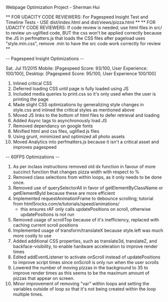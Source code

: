 Webpage Optimization Project - Sherman Hui

** FOR UDACITY CODE REVIEWERS: For Pagespeed Insight Test and Timeline Tests - USE dist/index.html and dist/views/pizza.html **
** FOR UDACITY CODE REVIEWERS: If code review is needed; use html files in src/ to review un-uglified code, BUT the css won't be applied correctly because the JS in perfmatters.js that loads the CSS files after pageload uses "style.min.css", remove .min to have the src code work correctly for review **

-- Pagespeed Insight Optimizations --

Sat. Jul 11/2015 Mobile: [Pagespeed Score: 93/100, User Experience: 100/100], Desktop: [Pagespeed Score: 95/100, User Experience 100/100]

1. Inlined critical CSS 
2. Deferred loading CSS until page is fully loaded using JS
3. Included media queries to print.css so it's only used when the user is printing the page
4. Made slight CSS optimizations by generalizing style changes in style.css and inlined the critical styles as mentioned above
5. Moved JS links to the bottom of html files to defer retrieval and loading
6. Added Async tags to asynchronously load JS
7. Removed dependancy on google fonts 
8. Minified html and css files, uglified js files
9. Using grunt, minimized and optimized all photo assets
10. Moved Analytics into perfmatters.js because it isn't a critical asset and improves pagespeed

-- 60FPS Optimizations -- 

1. As per inclass instructions removed old dx function in favour of more succinct function that changes pizza width with respect to %
2. Removed class selections from within loops, as it only needs to be done once.
3. Removed use of querySelectorAll in favor of getElementByClassName or getElementById because these are more efficient
4. Implemented requestAnimationFrame to debounce scrolling; tutorial from html5rocks.com/e/tutorials/speed/animations/ 
	- this ensures rAF only calls updatePositions on scroll, otherwise updatePositions is not run
5. Removed usage of scrollTop because of it's inefficiency, replaced with caching current scroll positions
6. Implemented usage of transform/translateX because style.left was much more costly to use
7. Added additional CSS properties, such as translate3d, translateZ, and backface-visibility, to enable hardware acceleration to improve render times
8. Edited addEventListener to activate onScroll instead of updatePositions to improve script times since onScroll is only run when the user scrolls
9. Lowered the number of moving pizzas in the background to 35 to improve render times as this seems to be the maximum amount of pizzas that appear on screen.
10. Minor improvement of removing "var" within loops and setting the variables outside of loop so that it's not being created within the loop multiple times.